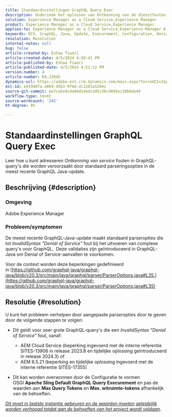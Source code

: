 ```yaml
---
title: Standaardinstellingen GraphQL Query Exec
description: Onderzoek het oplossen van Ontkenning van de dienstfouten in GraphQL vragen die door standaard parseropties worden veroorzaakt.
solution: Experience Manager as a Cloud Service,Experience Manager
product: Experience Manager as a Cloud Service,Experience Manager
applies-to: Experience Manager as a Cloud Service,Experience Manager 6.5
keywords: KCS, GraphQL, Java, Update, Execurement, Configuration, Denial of Service, OSGI Configuration, Apache Sling Default GraphQL Query, Max Query Tokens, Max Whitespaces Tokens
resolution: Resolution
internal-notes: null
bug: false
article-created-by: Eshaa Tiwari
article-created-date: 4/5/2024 4:50:41 PM
article-published-by: Eshaa Tiwari
article-published-date: 4/5/2024 4:51:12 PM
version-number: 4
article-number: KA-23945
dynamics-url: https://adobe-ent.crm.dynamics.com/main.aspx?forceUCI=1&pagetype=entityrecord&etn=knowledgearticle&id=8a2bd99c-6cf3-ee11-904b-6045bd026dc7
exl-id: e41948fa-a069-45b3-9f4d-dc1281a520ec
source-git-commit: ee7ca5e9c4a04d1ebdca95c38c9885ec10b8da44
workflow-type: tm+mt
source-wordcount: '242'
ht-degree: 0%

---
```


# Standaardinstellingen GraphQL Query Exec


Leer hoe u kunt adresseren *Ontkenning van service* fouten in GraphQL-query&#39;s die worden veroorzaakt door standaard parseringsopties in de meest recente GraphQL Java-update.

## Beschrijving {#description}


### Omgeving

Adobe Experience Manager

### Probleem/symptomen

De meest recente GraphQL-Java-update maakt standaard parseropties die tot *InvalidSyntax &quot;Denial of Service&quot;* fout bij het uitvoeren van complexe query&#39;s voor GraphQL.  Deze validaties zijn geïntroduceerd in GraphQL-Java om Denial of Service-aanvallen te voorkomen.

Voor de context worden deze beperkingen gedefinieerd in [https://github.com/graphql-java/graphql-java/blob/v20.3/src/main/java/graphql/parser/ParserOptions.java#L35.](https://github.com/graphql-java/graphql-java/blob/v20.3/src/main/java/graphql/parser/ParserOptions.java#L35)


## Resolutie {#resolution}


U kunt het probleem verhelpen door aangepaste parseropties door te geven door de volgende stappen te volgen:

- Dit geldt voor zeer grote GraphQL-query&#39;s die een *InvalidSyntax &quot;Denial of Service&quot;* fout, vanaf:



   - AEM Cloud Service (beperking ingevoerd met de interne referentie SITES-13906 in release 2023.8 en tijdelijke oplossing geïntroduceerd in release 2024.3) of
   - AEM 6.5.21 (beperking en tijdelijke oplossing ingevoerd met de interne referentie SITES-17355)


- Dit kan worden overwonnen door de Configuratie te vormen OSGI <b>Apache Sling Default GraphQL Query Execurement</b> en pas de waarden aan <b>Max Query Tokens</b> en <b>Max. witruimte-tokens</b> afhankelijk van de behoeften.


*<u>Dit moet in laatste instantie gebeuren en de waarden moeten geleidelijk worden verhoogd totdat aan de behoeften van het project wordt voldaan</u>*.
